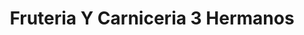 ---
title: "Fruteria Y Carniceria 3 Hermanos"
url: /fort-lupton/fruteria-y-carniceria-3-hermanos/
shop: butcher
---